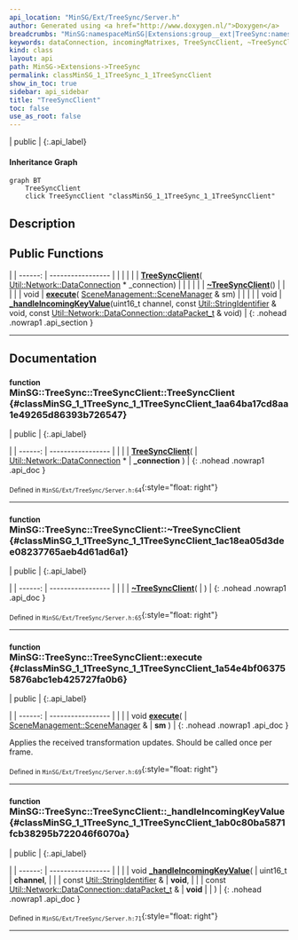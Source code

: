 ```yaml
---
api_location: "MinSG/Ext/TreeSync/Server.h"
author: Generated using <a href="http://www.doxygen.nl/">Doxygen</a>
breadcrumbs: "MinSG:namespaceMinSG|Extensions:group__ext|TreeSync:namespaceMinSG_1_1TreeSync"
keywords: dataConnection, incomingMatrixes, TreeSyncClient, ~TreeSyncClient, execute, _handleIncomingKeyValue
kind: class
layout: api
path: MinSG->Extensions->TreeSync
permalink: classMinSG_1_1TreeSync_1_1TreeSyncClient
show_in_toc: true
sidebar: api_sidebar
title: "TreeSyncClient"
toc: false
use_as_root: false
---
```


| public |
{:.api_label}

#### Inheritance Graph

```mermaid
graph BT
	TreeSyncClient
	click TreeSyncClient "classMinSG_1_1TreeSync_1_1TreeSyncClient"
```

## Description





## Public Functions

|
| ------: | ----------------- |
|  | |
|  | **[TreeSyncClient](#classMinSG_1_1TreeSync_1_1TreeSyncClient_1aa64ba17cd8aa1e49265d86393b726547)**( [Util::Network::DataConnection](classUtil_1_1Network_1_1DataConnection) * _connection) |
|  | |
|  | **[~TreeSyncClient](#classMinSG_1_1TreeSync_1_1TreeSyncClient_1ac18ea05d3dee08237765aeb4d61ad6a1)**() |
|  | |
| void | **[execute](#classMinSG_1_1TreeSync_1_1TreeSyncClient_1a54e4bf063755876abc1eb425727fa0b6)**( [SceneManagement::SceneManager](classMinSG_1_1SceneManagement_1_1SceneManager) & sm) |
|  | |
| void | **[_handleIncomingKeyValue](#classMinSG_1_1TreeSync_1_1TreeSyncClient_1ab0c80ba5871fcb38295b722046f6070a)**(uint16_t channel, const [Util::StringIdentifier](classUtil_1_1StringIdentifier) & void, const [Util::Network::DataConnection::dataPacket_t](classUtil_1_1Network_1_1DataConnection#classUtil_1_1Network_1_1DataConnection_1adc8b7b186360f5295f6b1059c38839e3) & void) |
{: .nohead .nowrap1 .api_section }


-------------------------------------------------------------------

## Documentation

### <small>function</small><br/> MinSG::TreeSync::TreeSyncClient::TreeSyncClient {#classMinSG_1_1TreeSync_1_1TreeSyncClient_1aa64ba17cd8aa1e49265d86393b726547}

| public |
{:.api_label}

|
| ------: | ----------------- |
|  |
|  **[TreeSyncClient](#classMinSG_1_1TreeSync_1_1TreeSyncClient_1aa64ba17cd8aa1e49265d86393b726547)**( |  [Util::Network::DataConnection](classUtil_1_1Network_1_1DataConnection) * | **_connection** ) |
{: .nohead .nowrap1 .api_doc }





<sub>Defined in `MinSG/Ext/TreeSync/Server.h:64`</sub>{:style="float: right"}

-------------------------------------------------------------------

### <small>function</small><br/> MinSG::TreeSync::TreeSyncClient::~TreeSyncClient {#classMinSG_1_1TreeSync_1_1TreeSyncClient_1ac18ea05d3dee08237765aeb4d61ad6a1}

| public |
{:.api_label}

|
| ------: | ----------------- |
|  |
|  **[~TreeSyncClient](#classMinSG_1_1TreeSync_1_1TreeSyncClient_1ac18ea05d3dee08237765aeb4d61ad6a1)**( |  ) |
{: .nohead .nowrap1 .api_doc }





<sub>Defined in `MinSG/Ext/TreeSync/Server.h:65`</sub>{:style="float: right"}

-------------------------------------------------------------------

### <small>function</small><br/> MinSG::TreeSync::TreeSyncClient::execute {#classMinSG_1_1TreeSync_1_1TreeSyncClient_1a54e4bf063755876abc1eb425727fa0b6}

| public |
{:.api_label}

|
| ------: | ----------------- |
|  |
| void **[execute](#classMinSG_1_1TreeSync_1_1TreeSyncClient_1a54e4bf063755876abc1eb425727fa0b6)**( |  [SceneManagement::SceneManager](classMinSG_1_1SceneManagement_1_1SceneManager) & | **sm** ) |
{: .nohead .nowrap1 .api_doc }



Applies the received transformation updates. Should be called once per frame.



<sub>Defined in `MinSG/Ext/TreeSync/Server.h:69`</sub>{:style="float: right"}

-------------------------------------------------------------------

### <small>function</small><br/> MinSG::TreeSync::TreeSyncClient::_handleIncomingKeyValue {#classMinSG_1_1TreeSync_1_1TreeSyncClient_1ab0c80ba5871fcb38295b722046f6070a}

| public |
{:.api_label}

|
| ------: | ----------------- |
|  |
| void **[_handleIncomingKeyValue](#classMinSG_1_1TreeSync_1_1TreeSyncClient_1ab0c80ba5871fcb38295b722046f6070a)**( | uint16_t | **channel**, |
| | const [Util::StringIdentifier](classUtil_1_1StringIdentifier) & | **void**, |
| | const [Util::Network::DataConnection::dataPacket_t](classUtil_1_1Network_1_1DataConnection#classUtil_1_1Network_1_1DataConnection_1adc8b7b186360f5295f6b1059c38839e3) & | **void** |
|   ) |
{: .nohead .nowrap1 .api_doc }





<sub>Defined in `MinSG/Ext/TreeSync/Server.h:71`</sub>{:style="float: right"}

-------------------------------------------------------------------

